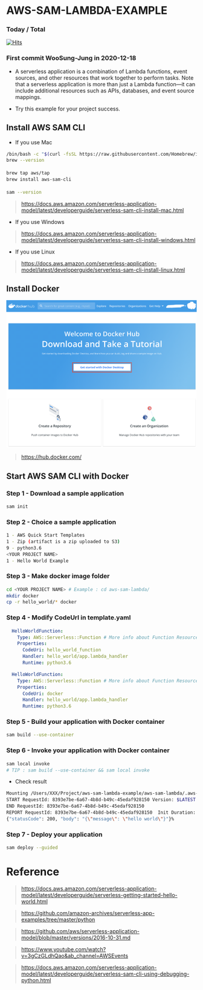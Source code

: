 # AWS-SAM-LAMBDA-EXAMPLE
### Today / Total
[![Hits](https://hits.seeyoufarm.com/api/count/incr/badge.svg?url=https%3A%2F%2Fgithub.com%2FWooSung-Jung%2Faws-sam-lambda-example&count_bg=%2379C83D&title_bg=%23555555&icon=&icon_color=%23E7E7E7&title=hits&edge_flat=false)](https://hits.seeyoufarm.com)
### First commit WooSung-Jung  in 2020-12-18

- A serverless application is a combination of Lambda functions, event sources, and other resources that work together to perform tasks. Note that a serverless application is more than just a Lambda function—it can include additional resources such as APIs, databases, and event source mappings.

- Try this example for your project success.

## Install AWS SAM CLI

- If you use Mac

```bash
/bin/bash -c "$(curl -fsSL https://raw.githubusercontent.com/Homebrew/install/master/install.sh)"
brew --version

brew tap aws/tap
brew install aws-sam-cli

sam --version
```

> https://docs.aws.amazon.com/serverless-application-model/latest/developerguide/serverless-sam-cli-install-mac.html

- If you use Windows

> https://docs.aws.amazon.com/serverless-application-model/latest/developerguide/serverless-sam-cli-install-windows.html

- If you use Linux

> https://docs.aws.amazon.com/serverless-application-model/latest/developerguide/serverless-sam-cli-install-linux.html

## Install Docker

![image1.jpg](./images/images1.png)

>https://hub.docker.com/ 

## Start AWS SAM CLI with Docker

### Step 1 - Download a sample application
```bash
sam init
```

### Step 2 - Choice  a sample application
```bash
1 - AWS Quick Start Templates
1 - Zip (artifact is a zip uploaded to S3)
9 - python3.6
<YOUR PROJECT NAME>
1 - Hello World Example
```

### Step 3 - Make docker image folder
```bash
cd <YOUR PROJECT NAME> # Example : cd aws-sam-lambda/
mkdir docker
cp -r hello_world/* docker
```

### Step 4 - Modify CodeUrl in template.yaml
```yaml
  HelloWorldFunction:
    Type: AWS::Serverless::Function # More info about Function Resource: https://github.com/awslabs/serverless-application-model/blob/master/versions/2016-10-31.md#awsserverlessfunction
    Properties:
      CodeUri: hello_world_function
      Handler: hello_world/app.lambda_handler
      Runtime: python3.6
```

```yaml
  HelloWorldFunction:
    Type: AWS::Serverless::Function # More info about Function Resource: https://github.com/awslabs/serverless-application-model/blob/master/versions/2016-10-31.md#awsserverlessfunction
    Properties:
      CodeUri: docker
      Handler: hello_world/app.lambda_handler
      Runtime: python3.6
```

### Step 5 - Build your application with Docker container
```bash
sam build --use-container
```
### Step 6 - Invoke your application with Docker container
```bash
sam local invoke
# TIP : sam build --use-container && sam local invoke
```

- Check result

```bash
Mounting /Users/XXX/Project/aws-sam-lambda-example/aws-sam-lambda/.aws-sam/build/HelloWorldFunction as /var/task:ro,delegated inside runtime container
START RequestId: 8393e7be-6a67-4b8d-b49c-45edaf928150 Version: $LATEST
END RequestId: 8393e7be-6a67-4b8d-b49c-45edaf928150
REPORT RequestId: 8393e7be-6a67-4b8d-b49c-45edaf928150  Init Duration: 0.31 ms  Duration: 119.65 ms       Billed Duration: 200 ms Memory Size: 128 MB     Max Memory Used: 128 MB
{"statusCode": 200, "body": "{\"message\": \"hello world\"}"}%     
```

### Step 7 - Deploy your application
```bash
sam deploy --guided
```

# Reference
> https://docs.aws.amazon.com/serverless-application-model/latest/developerguide/serverless-getting-started-hello-world.html

> https://github.com/amazon-archives/serverless-app-examples/tree/master/python

> https://github.com/aws/serverless-application-model/blob/master/versions/2016-10-31.md

> https://www.youtube.com/watch?v=3gCzGLdhQao&ab_channel=AWSEvents

> https://docs.aws.amazon.com/serverless-application-model/latest/developerguide/serverless-sam-cli-using-debugging-python.html